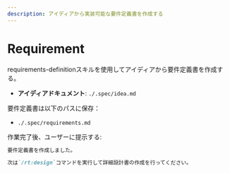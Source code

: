 ```yaml
---
description: アイディアから実装可能な要件定義書を作成する
---
```


# Requirement

requirements-definitionスキルを使用してアイディアから要件定義書を作成する。

- **アイディアドキュメント**: `./.spec/idea.md`

要件定義書は以下のパスに保存：
- `./.spec/requirements.md`

作業完了後、ユーザーに提示する:

```markdown
要件定義書を作成しました。

次は`/rt:design`コマンドを実行して詳細設計書の作成を行ってください。
```
